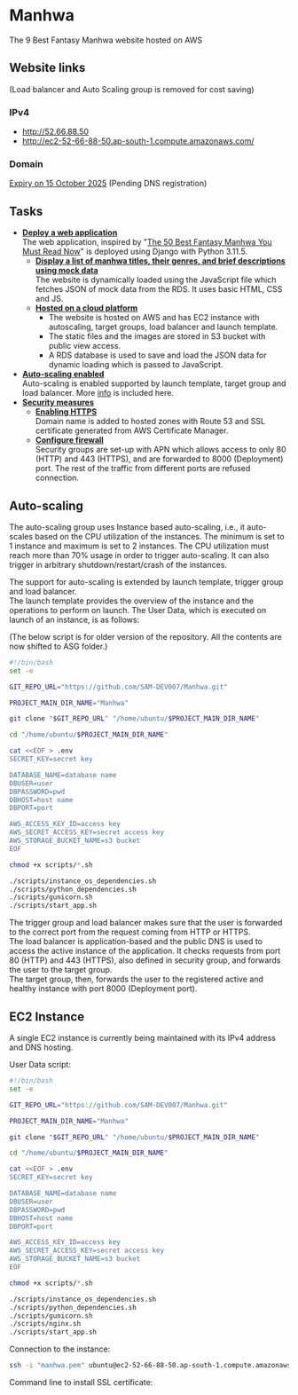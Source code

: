 # Manhwa
The 9 Best Fantasy Manhwa website hosted on AWS

## Website links
(Load balancer and Auto Scaling group is removed for cost saving)
### IPv4
- http://52.66.88.50
- http://ec2-52-66-88-50.ap-south-1.compute.amazonaws.com/
### Domain
<ins>Expiry on 15 October 2025</ins>
(Pending DNS registration)

## Tasks
- <ins>**Deploy a web application**</ins>\
  The web application, inspired by "[The 50 Best Fantasy Manhwa You Must Read Now](https://animemangatoon.com/best-fantasy-manhwa-webtoons/)" is deployed using Django with Python 3.11.5.
  - <ins>**Display a list of manhwa titles, their genres, and brief descriptions using mock data**</ins>\
    The website is dynamically loaded using the JavaScript file which fetches JSON of mock data from the RDS. It uses basic HTML, CSS and JS.
  - <ins>**Hosted on a cloud platform</ins>**
    - The website is hosted on AWS and has EC2 instance with autoscaling, target groups, load balancer and launch template.
    - The static files and the images are stored in S3 bucket with public view access.
    - A RDS database is used to save and load the JSON data for dynamic loading which is passed to JavaScript.
- <ins>**Auto-scaling enabled**</ins>\
  Auto-scaling is enabled supported by launch template, target group and load balancer. More [info](#auto-scaling) is included here.
- <ins>**Security measures**</ins>
  - <ins>**Enabling HTTPS**</ins>\
    Domain name is added to hosted zones with Route 53 and SSL certificate generated from AWS Certificate Manager.
  - <ins>**Configure firewall**</ins>\
    Security groups are set-up with APN which allows access to only 80 (HTTP) and 443 (HTTPS), and are forwarded to 8000 (Deployment) port. The rest of the traffic from different ports are refused connection.

## Auto-scaling
The auto-scaling group uses Instance based auto-scaling, i.e., it auto-scales based on the CPU utilization of the instances. The minimum is set to 1 instance and maximum is set to 2 instances. The CPU utilization must reach more than 70% usage in order to trigger auto-scaling. It can also trigger in arbitrary shutdown/restart/crash of the instances.

The support for auto-scaling is extended by launch template, trigger group and load balancer.\
The launch template provides the overview of the instance and the operations to perform on launch. The User Data, which is executed on launch of an instance, is as follows:

(The below script is for older version of the repository. All the contents are now shifted to ASG folder.)
```bash
#!/bin/bash
set -e

GIT_REPO_URL="https://github.com/SAM-DEV007/Manhwa.git"

PROJECT_MAIN_DIR_NAME="Manhwa"

git clone "$GIT_REPO_URL" "/home/ubuntu/$PROJECT_MAIN_DIR_NAME"

cd "/home/ubuntu/$PROJECT_MAIN_DIR_NAME"

cat <<EOF > .env
SECRET_KEY=secret key

DATABASE_NAME=database name
DBUSER=user
DBPASSWORD=pwd
DBHOST=host name
DBPORT=port

AWS_ACCESS_KEY_ID=access key
AWS_SECRET_ACCESS_KEY=secret access key
AWS_STORAGE_BUCKET_NAME=s3 bucket
EOF

chmod +x scripts/*.sh

./scripts/instance_os_dependencies.sh
./scripts/python_dependencies.sh
./scripts/gunicorn.sh
./scripts/start_app.sh
```
The trigger group and load balancer makes sure that the user is forwarded to the correct port from the request coming from HTTP or HTTPS.\
The load balancer is application-based and the public DNS is used to access the active instance of the application. It checks requests from port 80 (HTTP) and 443 (HTTPS), also defined in security group, and forwards the user to the target group.\
The target group, then, forwards the user to the registered active and healthy instance with port 8000 (Deployment port).

## EC2 Instance
A single EC2 instance is currently being maintained with its IPv4 address and DNS hosting.

User Data script:
```bash
#!/bin/bash
set -e

GIT_REPO_URL="https://github.com/SAM-DEV007/Manhwa.git"

PROJECT_MAIN_DIR_NAME="Manhwa"

git clone "$GIT_REPO_URL" "/home/ubuntu/$PROJECT_MAIN_DIR_NAME"

cd "/home/ubuntu/$PROJECT_MAIN_DIR_NAME"

cat <<EOF > .env
SECRET_KEY=secret key

DATABASE_NAME=database name
DBUSER=user
DBPASSWORD=pwd
DBHOST=host name
DBPORT=port

AWS_ACCESS_KEY_ID=access key
AWS_SECRET_ACCESS_KEY=secret access key
AWS_STORAGE_BUCKET_NAME=s3 bucket
EOF

chmod +x scripts/*.sh

./scripts/instance_os_dependencies.sh
./scripts/python_dependencies.sh
./scripts/gunicorn.sh
./scripts/nginx.sh
./scripts/start_app.sh
```
Connection to the instance:
```bash
ssh -i "manhwa.pem" ubuntu@ec2-52-66-88-50.ap-south-1.compute.amazonaws.com
```
Command line to install SSL certificate:
```bash

```
